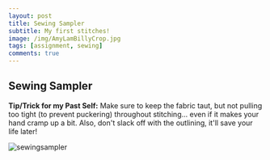 ```yaml
---
layout: post
title: Sewing Sampler
subtitle: My first stitches!
image: /img/AmyLamBillyCrop.jpg
tags: [assignment, sewing]
comments: true
---
```


## **Sewing Sampler**
**Tip/Trick for my Past Self:** Make sure to keep the fabric taut, but not pulling too tight (to prevent puckering) throughout stitching... even if it makes your hand cramp up a bit. Also, don't slack off with the outlining, it'll save your life later!

![sewingsampler](https://ibb.co/WzzBXfF)
